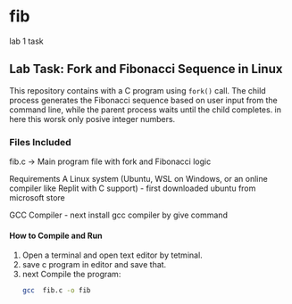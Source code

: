 # fib
lab 1 task
## Lab Task: Fork and Fibonacci Sequence in Linux

This repository contains with a C program using `fork()` call.
The child process generates the Fibonacci sequence based on user input from the command line, 
while the parent process waits until the child completes.
in here this worsk only posive integer numbers.

### Files Included

fib.c → Main program file with fork and Fibonacci logic

Requirements
A Linux system (Ubuntu, WSL on Windows, or an online compiler like Replit with C support) - first downloaded ubuntu from microsoft store

GCC Compiler - next install gcc compiler by give command


####  How to Compile and Run

1. Open a terminal and open text editor by tetminal.
2. save c program in editor and save that.
3. next Compile the program:
   ```bash
   gcc  fib.c -o fib
